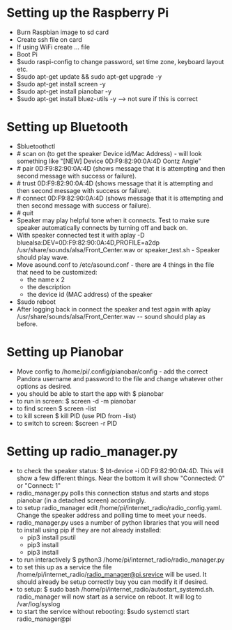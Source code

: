 Setting up the Raspberry Pi
===========================

- Burn Raspbian image to sd card
- Create ssh file on card
- If using WiFi create ... file
- Boot Pi
- $sudo raspi-config to change password, set time zone, keyboard layout etc.
- $sudo apt-get update && sudo apt-get upgrade -y
- $sudo apt-get install screen -y
- $sudo apt-get install pianobar -y
- $sudo apt-get install bluez-utils -y --> not sure if this is correct

Setting up Bluetooth
====================

- $bluetoothctl
- \# scan on (to get the speaker Device id/Mac Address) - will look something like "[NEW] Device 0D:F9:82:90:0A:4D Oontz Angle"
- \# pair 0D:F9:82:90:0A:4D (shows message that it is attempting and then second message with success or failure).
- \# trust 0D:F9:82:90:0A:4D (shows message that it is attempting and then second message with success or failure).
- \# connect 0D:F9:82:90:0A:4D (shows message that it is attempting and then second message with success or failure).
- \# quit
- Speaker may play helpful tone when it connects. Test to make sure speaker automatically connects by turning off and back on.
- With speaker connected test it with aplay -D bluealsa:DEV=0D:F9:82:90:0A:4D,PROFILE=a2dp /usr/share/sounds/alsa/Front_Center.wav or speaker_test.sh - Speaker should play wave.
- Move asound.conf to /etc/asound.conf - there are 4 things in the file that need to be customized: 
  - the name x 2
  - the description
  - the device id (MAC address) of the speaker
- $sudo reboot
- After logging back in connect the speaker and test again with aplay /usr/share/sounds/alsa/Front_Center.wav -- sound should play as before.

Setting up Pianobar
===================

- Move config  to /home/pi/.config/pianobar/config - add the correct Pandora username and password to the file and change whatever other options as desired.
- you should be able to start the app with $ pianobar
- to run in screen: $ screen -d -m pianobar
- to find screen $ screen -list
- to kill screen $ kill PID (use PID from -list)
- to switch to screen: $screen -r PID

Setting up radio_manager.py
===========================

- to check the speaker status: $ bt-device -i 0D:F9:82:90:0A:4D.  This will show a few different things.  Near the bottom it will show "Connected: 0" or "Connect: 1"
- radio_manager.py polls this connection status and starts and stops pianobar (in a detached screen) accordingly.
- to setup radio_manager edit /home/pi/internet_radio/radio_config.yaml.  Change the speaker address and polling time to meet your needs.
- radio_manager.py uses a number of python libraries that you will need to install using pip if they are not already installed:
    - pip3 install psutil
    - pip3 install
    - pip3 install
- to run interactively $ python3 /home/pi/internet_radio/radio_manager.py
- to set this up as a service the file /home/pi/internet_radio/radio_manager@pi.srevice will be used.  It should already be setup correctly buy you can modify it if desired.
- to setup: $ sudo bash /home/pi/internet_radio/autostart_systemd.sh. radio_manager will now start as a service on reboot.  It will log to /var/log/syslog
- to start the service without rebooting: $sudo systemctl start radio_manager@pi


